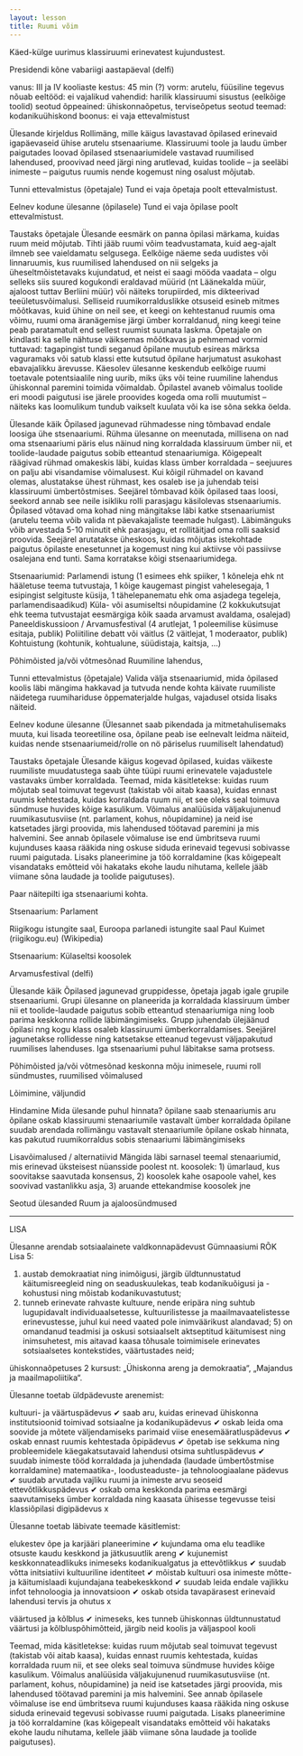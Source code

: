```yaml
---
layout: lesson
title: Ruumi võim
---
```


Käed-külge uurimus klassiruumi erinevatest kujundustest.


Presidendi kõne vabariigi aastapäeval (delfi)

vanus:			III ja IV kooliaste
kestus:			45 min (?)
vorm:			arutelu, füüsiline tegevus
nõuab eeltööd:		ei
vajalikud vahendid:	harilik klassiruumi sisustus (eelkõige toolid)
seotud õppeained:	ühiskonnaõpetus, terviseõpetus
seotud teemad:		kodanikuühiskond
boonus:			ei vaja ettevalmistust

Ülesande kirjeldus
Rollimäng, mille käigus lavastavad õpilased erinevaid igapäevaseid ühise arutelu stsenaariume. Klassiruumi toole ja laudu ümber paigutades loovad õpilased stsenaariumidele vastavad ruumilised lahendused, proovivad need järgi ning arutlevad, kuidas toolide – ja seeläbi inimeste – paigutus ruumis nende kogemust ning osalust mõjutab.

Tunni ettevalmistus (õpetajale)
Tund ei vaja õpetaja poolt ettevalmistust.

Eelnev kodune ülesanne (õpilasele)
Tund ei vaja õpilase poolt ettevalmistust.

Taustaks õpetajale
Ülesande eesmärk on panna õpilasi märkama, kuidas ruum meid mõjutab. Tihti jääb ruumi võim teadvustamata, kuid aeg-ajalt ilmneb see vaieldamatu selgusega. Eelkõige näeme seda uudistes või linnaruumis, kus ruumilised lahendused on nii selgeks ja üheseltmõistetavaks kujundatud, et neist ei saagi mööda vaadata – olgu selleks siis suured kogukondi eraldavad müürid (nt Läänekalda müür, ajaloost tuttav Berliini müür) või näiteks torupiirded, mis dikteerivad teeületusvõimalusi. Selliseid ruumikorralduslikke otsuseid esineb mitmes mõõtkavas, kuid ühine on neil see, et keegi on kehtestanud ruumis oma võimu, ruumi oma äranägemise järgi ümber korraldanud, ning keegi teine peab paratamatult end sellest ruumist suunata laskma. Õpetajale on kindlasti ka selle nähtuse väiksemas mõõtkavas ja pehmemad vormid tuttavad: tagapingist tundi seganud õpilane muutub esireas märksa vaguramaks või satub klassi ette kutsutud õpilane harjumatust asukohast ebavajalikku ärevusse. Käesolev ülesanne keskendub eelkõige ruumi toetavale potentsiaalile ning uurib, miks üks või teine ruumiline lahendus ühiskonnal paremini toimida võimaldab. Õpilastel avaneb võimalus toolide eri moodi paigutusi ise järele proovides kogeda oma rolli muutumist – näiteks kas loomulikum tundub vaikselt kuulata või ka ise sõna sekka öelda.

Ülesande käik
Õpilased jagunevad rühmadesse ning tõmbavad endale loosiga ühe stsenaariumi. Rühma ülesanne on meenutada, millisena on nad oma stsenaariumi päris elus näinud ning korraldada klassiruum ümber nii, et toolide-laudade paigutus sobib etteantud stenaariumiga. Kõigepealt räägivad rühmad omakeskis läbi, kuidas klass ümber korraldada – seejuures on palju abi visandamise võimalusest. Kui kõigil rühmadel on kavand olemas, alustatakse ühest rühmast, kes osaleb ise ja juhendab teisi klassiruumi ümbertõstmises. Seejärel tõmbavad kõik õpilased taas loosi, seekord annab see neile isikliku rolli parasjagu käsilolevas stsenaariumis. Õpilased võtavad oma kohad ning mängitakse läbi katke stsenaariumist (arutelu teema võib valida nt päevakajaliste teemade hulgast). Läbimänguks võib arvestada 5-10 minutit ehk parasjagu, et rollitäitjad oma rolli saaksid proovida. Seejärel arutatakse üheskoos, kuidas mõjutas istekohtade paigutus õpilaste enesetunnet ja kogemust ning kui aktiivse või passiivse osalejana end tunti. Sama korratakse kõigi stsenaariumidega.

Stsenaariumid:
Parlamendi istung (1 esimees ehk spiiker, 1 kõneleja ehk nt hääletuse teema tutvustaja, 1 kõige kaugemast pingist vahelesegaja, 1 esipingist selgituste küsija, 1 tähelepanematu ehk oma asjadega tegeleja, parlamendisaadikud)
Küla- või asumiseltsi nõupidamine (2 kokkukutsujat ehk teema tutvustajat eesmärgiga kõik saada arvamust avaldama, osalejad)
Paneeldiskussioon / Arvamusfestival (4 arutlejat, 1 poleemilise küsimuse esitaja, publik)
Poliitiline debatt või väitlus (2 väitlejat, 1 moderaator, publik)
Kohtuistung (kohtunik, kohtualune, süüdistaja, kaitsja, …)

Põhimõisted ja/või võtmesõnad
Ruumiline lahendus,


Tunni ettevalmistus (õpetajale)
Valida välja stsenaariumid, mida õpilased koolis läbi mängima hakkavad ja tutvuda nende kohta käivate ruumiliste näidetega ruumihariduse õppematerjalde hulgas, vajadusel otsida lisaks näiteid.

Eelnev kodune ülesanne
(Ülesannet saab pikendada ja mitmetahulisemaks muuta, kui lisada teoreetiline osa, õpilane peab ise eelnevalt leidma näiteid, kuidas nende stsenaariumeid/rolle on nö päriselus ruumiliselt lahendatud)

Taustaks õpetajale
Ülesande käigus kogevad õpilased, kuidas väikeste ruumiliste muudatustega saab ühte tüüpi ruumi erinevatele vajadustele vastavaks ümber korraldada. Teemad, mida käsitletekse: kuidas ruum mõjutab seal toimuvat tegevust (takistab või aitab kaasa), kuidas ennast ruumis kehtestada, kuidas korraldada ruum nii, et see oleks seal toimuva sündmuse huvides kõige kasulikum. Võimalus analüüsida väljakujunenud ruumikasutusviise (nt. parlament, kohus, nõupidamine) ja neid ise katsetades järgi proovida, mis lahendused töötavad paremini ja mis halvemini. See annab õpilasele võimaluse ise end ümbritseva ruumi kujunduses kaasa rääkida ning oskuse siduda erinevaid tegevusi sobivasse ruumi paigutada. Lisaks planeerimine ja töö korraldamine (kas kõigepealt visandataks emõtteid või hakataks ekohe laudu nihutama, kellele jääb viimane sõna laudade ja toolide paigutuses).

Paar näitepilti iga stsenaariumi kohta.

Stsenaarium: Parlament

Riigikogu istungite saal,				Euroopa parlanedi istungite saal
Paul Kuimet (riigikogu.eu) 			(Wikipedia)

Stsenaarium: Külaseltsi koosolek

Arvamusfestival (delfi)

Ülesande käik
Õpilased jagunevad gruppidesse, õpetaja jagab igale grupile stsenaariumi. Grupi ülesanne on planeerida ja korraldada klassiruum ümber nii et toolide-laudade paigutus sobib etteantud stenaariumiga ning loob parima keskkonna rollide läbimängimiseks. Grupp juhendab ülejäänud õpilasi nng kogu klass osaleb klassiruumi ümberkorraldamises. Seejärel jagunetakse rollidesse ning katsetakse etteanud tegevust väljapakutud ruumilises lahenduses.
Iga stsenaariumi puhul läbitakse sama protsess.

Põhimõisted ja/või võtmesõnad
keskonna mõju inimesele, ruumi roll sündmustes, ruumilised võimalused

Lõimimine, väljundid

Hindamine
Mida ülesande puhul hinnata?
õpilane saab stenaariumis aru
õpilane oskab klassiruumi stenaariumile vastavalt ümber korraldada
õpilane suudab arendada rollimängu vastavalt stenaariumile
õpilane oskab hinnata, kas pakutud ruumikorraldus sobis stenaariumi läbimängimiseks

Lisavõimalused / alternatiivid
Mängida läbi sarnasel teemal stenaariumid, mis erinevad üksteisest nüansside poolest nt. koosolek: 1) ümarlaud, kus soovitakse saavutada konsensus, 2) koosolek kahe osapoole vahel, kes soovivad vastanlikku asja, 3) aruande ettekandmise koosolek jne

Seotud ülesanded
Ruum ja ajaloosündmused

- - - - -


LISA

Ülesanne arendab sotsiaalainete valdkonnapädevust
Gümnaasiumi RÕK Lisa 5:
1) austab demokraatiat ning inimõigusi, järgib üldtunnustatud käitumisreegleid ning on seaduskuulekas, teab kodanikuõigusi ja -kohustusi ning mõistab kodanikuvastutust;
4) tunneb erinevate rahvaste kultuure, nende eripära ning suhtub lugupidavalt individuaalsetesse, kultuurilistesse ja maailmavaatelistesse erinevustesse, juhul kui need vaated pole inimväärikust alandavad; 5) on omandanud teadmisi ja oskusi sotsiaalselt aktseptitud käitumisest ning inimsuhetest, mis aitavad kaasa tõhusale toimimisele erinevates sotsiaalsetes kontekstides, väärtustades neid;

ühiskonnaõpetuses 2 kursust: „Ühiskonna areng ja demokraatia“, „Majandus ja maailmapoliitika“.

Ülesanne toetab üldpädevuste arenemist:

 kultuuri- ja väärtuspädevus
✔
saab aru, kuidas erinevad ühiskonna institutsioonid toimivad
sotsiaalne ja kodanikupädevus
✔
oskab leida oma soovide ja mõtete väljendamiseks parimaid viise
enesemääratluspädevus
✔
oskab ennast ruumis kehtestada
õpipädevus
✔
õpetab ise sekkuma ning probleemidele käegakatsutavaid lahendusi otsima
suhtluspädevus
✔
suudab inimeste tööd korraldada ja juhendada (laudade ümbertõstmise korraldamine)
matemaatika-, loodusteaduste- ja tehnoloogiaalane pädevus
✔
suudab arvutada vajliku ruumi ja inimeste arvu seoseid
ettevõtlikkuspädevus
✔
oskab oma keskkonda parima eesmärgi saavutamiseks ümber korraldada ning kaasata ühisesse tegevusse teisi klassiõpilasi
digipädevus
x



Ülesanne toetab läbivate teemade käsitlemist:

elukestev õpe ja karjääri planeerimine
✔
kujundama oma elu teadlike otsuste kaudu
keskkond ja jätkusuutlik areng
✔
kujunemist keskkonnateadlikuks inimeseks
kodanikualgatus ja ettevõtlikkus
✔
suudab võtta initsiatiivi
kultuuriline identiteet
✔
mõistab kultuuri osa inimeste mõtte- ja käitumislaadi kujundajana
teabekeskkond
✔
suudab leida endale vajlikku infot
tehnoloogia ja innovatsioon
✔
oskab otsida tavapärasest erinevaid lahendusi
tervis ja ohutus
x


väärtused ja kõlblus
✔
inimeseks, kes tunneb ühiskonnas üldtunnustatud väärtusi ja kõlbluspõhimõtteid, järgib neid koolis ja väljaspool kooli




Teemad, mida käsitletekse: kuidas ruum mõjutab seal toimuvat tegevust (takistab või aitab kaasa), kuidas ennast ruumis kehtestada, kuidas korraldada ruum nii, et see oleks seal toimuva sündmuse huvides kõige kasulikum. Võimalus analüüsida väljakujunenud ruumikasutusviise (nt. parlament, kohus, nõupidamine) ja neid ise katsetades järgi proovida, mis lahendused töötavad paremini ja mis halvemini. See annab õpilasele võimaluse ise end ümbritseva ruumi kujunduses kaasa rääkida ning oskuse siduda erinevaid tegevusi sobivasse ruumi paigutada. Lisaks planeerimine ja töö korraldamine (kas kõigepealt visandataks emõtteid või hakataks ekohe laudu nihutama, kellele jääb viimane sõna laudade ja toolide paigutuses).

